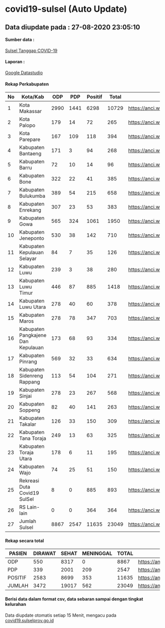 
# covid19-sulsel (Auto Update)

## Data diupdate pada : 27-08-2020 23:05:10

#### Sumber data :
[Sulsel Tanggap COVID-19](https://covid19.sulselprov.go.id)

#### Laporan :
[Google Datastudio](https://datastudio.google.com/s/jythWGc1j4w)

#### Rekap Perkabupaten 
|No|Kota/Kab|ODP|PDP|Positif|Total|Link|
| --- | --- | --- | --- | --- | --- | --- |
|1|Kota Makassar|2990|1441|6298|10729|https://anci.web.id/cor/kota_makassar|
|2|Kota Palopo|179|14|72|265|https://anci.web.id/cor/kota_palopo|
|3|Kota Parepare|167|109|118|394|https://anci.web.id/cor/kota_parepare|
|4|Kabupaten Bantaeng|171|3|94|268|https://anci.web.id/cor/kabupaten_bantaeng|
|5|Kabupaten Barru|72|10|14|96|https://anci.web.id/cor/kabupaten_barru|
|6|Kabupaten Bone|322|22|41|385|https://anci.web.id/cor/kabupaten_bone|
|7|Kabupaten Bulukumba|389|54|215|658|https://anci.web.id/cor/kabupaten_bulukumba|
|8|Kabupaten Enrekang|307|23|53|383|https://anci.web.id/cor/kabupaten_enrekang|
|9|Kabupaten Gowa|565|324|1061|1950|https://anci.web.id/cor/kabupaten_gowa|
|10|Kabupaten Jeneponto|530|38|142|710|https://anci.web.id/cor/kabupaten_jeneponto|
|11|Kabupaten Kepulauan Selayar|84|7|35|126|https://anci.web.id/cor/kabupaten_kepulauan_selayar|
|12|Kabupaten Luwu|239|3|38|280|https://anci.web.id/cor/kabupaten_luwu|
|13|Kabupaten Luwu Timur|446|87|885|1418|https://anci.web.id/cor/kabupaten_luwu_timur|
|14|Kabupaten Luwu Utara|278|40|60|378|https://anci.web.id/cor/kabupaten_luwu_utara|
|15|Kabupaten Maros|278|78|347|703|https://anci.web.id/cor/kabupaten_maros|
|16|Kabupaten Pangkajene Dan Kepulauan|173|68|93|334|https://anci.web.id/cor/kabupaten_pangkajene_dan_kepulauan|
|17|Kabupaten Pinrang|569|32|33|634|https://anci.web.id/cor/kabupaten_pinrang|
|18|Kabupaten Sidenreng Rappang|113|54|104|271|https://anci.web.id/cor/kabupaten_sidenreng_rappang|
|19|Kabupaten Sinjai|278|23|267|568|https://anci.web.id/cor/kabupaten_sinjai|
|20|Kabupaten Soppeng|82|40|141|263|https://anci.web.id/cor/kabupaten_soppeng|
|21|Kabupaten Takalar|126|33|150|309|https://anci.web.id/cor/kabupaten_takalar|
|22|Kabupaten Tana Toraja|249|13|63|325|https://anci.web.id/cor/kabupaten_tana_toraja|
|23|Kabupaten Toraja Utara|178|6|11|195|https://anci.web.id/cor/kabupaten_toraja_utara|
|24|Kabupaten Wajo|74|25|51|150|https://anci.web.id/cor/kabupaten_wajo|
|25|Rekreasi Duta Covid19 SulSel|8|0|885|893|https://anci.web.id/cor/rekreasi_duta_covid19_sulsel|
|26|RS Lain-lain|0|0|364|364|https://anci.web.id/cor/rs_lain-lain|
|27|Jumlah Sulsel|8867|2547|11635|23049|https://anci.web.id/cor/jumlah_sulsel|

#### Rekap secara total

| PASIEN | DIRAWAT | SEHAT | MENINGGAL | TOTAL | LINK |
| ---- | -------- | ---- | ---- |  ---- | ---- |
| ODP | 550 | 8317 | 0 | 8867 | https://anci.web.id/cor/odp_detail.html |
| PDP | 339 | 2001 | 209 | 2547 | https://anci.web.id/cor/pdp_detail.html |
| POSITIF | 2583 | 8699 | 353 | 11635 | https://anci.web.id/cor/positif_detail.html |
| JUMLAH | 3472 | 19017 | 562 | 23049 | https://anci.web.id/cor/jumlah_sulsel/ |

 
#### Berisi data dalam format csv, data sebaran sampai dengan tingkat kelurahan

Data diupdate otomatis setiap 15 Menit, mengacu pada [covid19.sulselprov.go.id](https://covid19.sulselprov.go.id)

